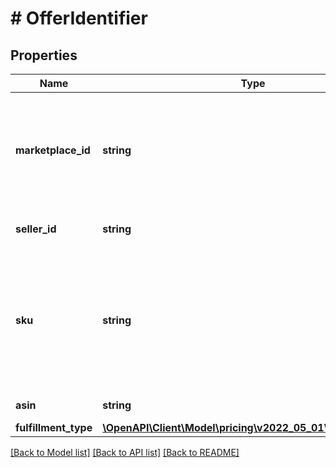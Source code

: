 # # OfferIdentifier

## Properties

Name | Type | Description | Notes
------------ | ------------- | ------------- | -------------
**marketplace_id** | **string** | A marketplace identifier. Specifies the marketplace for which data is returned. |
**seller_id** | **string** | The seller identifier for the offer. | [optional]
**sku** | **string** | The seller SKU of the item. This will only be present for the target offer, which belongs to the requesting seller. | [optional]
**asin** | **string** | The ASIN of the item. |
**fulfillment_type** | [**\OpenAPI\Client\Model\pricing\v2022_05_01\FulfillmentType**](FulfillmentType.md) |  | [optional]

[[Back to Model list]](../../README.md#models) [[Back to API list]](../../README.md#endpoints) [[Back to README]](../../README.md)
